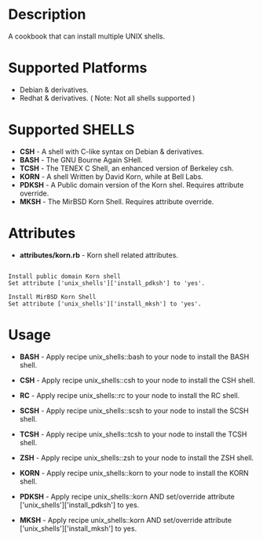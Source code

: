Description
===========

A cookbook that can install multiple UNIX shells.

Supported Platforms
===================

* Debian & derivatives.
* Redhat & derivatives. ( Note: Not all shells supported )

Supported SHELLS
================

* __CSH__ - A shell with C-like syntax on Debian & derivatives.
* __BASH__ - The GNU Bourne Again SHell.
* __TCSH__ - The TENEX C Shell, an enhanced version of Berkeley csh.
* __KORN__ - A shell Written by David Korn, while at Bell Labs.
* __PDKSH__ - A Public domain version of the Korn shel. Requires attribute override.
* __MKSH__ - The MirBSD Korn Shell. Requires attribute override.

Attributes
==========

* __attributes/korn.rb__ - Korn shell related attributes.

<pre><code>
Install public domain Korn shell
Set attribute ['unix_shells']['install_pdksh'] to 'yes'.

Install MirBSD Korn Shell
Set attribute ['unix_shells']['install_mksh'] to 'yes'.
</pre></code>

Usage
=====

* __BASH__ - Apply recipe unix_shells::bash to your node to install the BASH shell.

* __CSH__ - Apply recipe unix_shells::csh to your node to install the CSH shell.

* __RC__ - Apply recipe unix_shells::rc to your node to install the RC shell.

* __SCSH__ - Apply recipe unix_shells::scsh to your node to install the SCSH shell.

* __TCSH__ - Apply recipe unix_shells::tcsh to your node to install the TCSH shell.

* __ZSH__ - Apply recipe unix_shells::zsh to your node to install the ZSH shell.

* __KORN__ - Apply recipe unix_shells::korn to your node to install the KORN shell.

* __PDKSH__ - Apply recipe unix_shells::korn AND set/override attribute ['unix_shells']['install_pdksh'] to yes.

* __MKSH__ - Apply recipe unix_shells::korn AND set/override attribute ['unix_shells']['install_mksh'] to yes.
